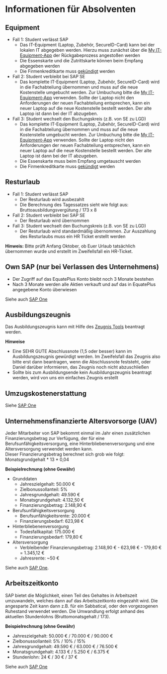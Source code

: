 # Informationen für Absolventen

## Equipment 

- Fall 1: Student verlässt SAP
  - Das IT-Equipment (Laptop, Zubehör, SecureID-Card) kann bei der lokalen IT abgegeben werden. Hierzu muss zunächst über die [My IT-Equipment-App](https://sapit-home-prod-004.launchpad.cfapps.eu10.hana.ondemand.com/site?sap-ushell-config=lean#my-equipment) der Rückgabeprozess angestoßen werden
  - Die Essenskarte und die Zutrittskarte können beim Empfang abgegeben werden 
  - Die Firmenkreditkarte muss [gekündigt](https://one.int.sap/me@sap/travel/corporate_credit_card#cancel_your_card_0268) werden 
- Fall 2: Student verbleibt bei SAP SE 
  - Das komplette IT-Equipment (Laptop, Zubehör, SecureID-Card) wird in die Fachabteilung übernommen und muss auf die neue Kostenstelle umgebucht werden. Zur Umbuchung bitte die [My IT-Equipment-App](https://sapit-home-prod-004.launchpad.cfapps.eu10.hana.ondemand.com/site?sap-ushell-config=lean#my-equipment) verwenden. Sollte der Laptop nicht den Anforderungen der neuen
  Fachabteilung entsprechen, kann ein neuer Laptop auf die neue Kostenstelle bestellt werden. Der alte Laptop ist dann bei der IT abzugeben. 
- Fall 3: Student wechselt den Buchungskreis (z.B. von SE zu LGD)
  - Das komplette IT-Equipment (Laptop, Zubehör, SecureID-Card) wird in die Fachabteilung übernommen und muss auf die neue Kostenstelle umgebucht werden. Zur Umbuchung bitte die [My IT-Equipment-App](https://sapit-home-prod-004.launchpad.cfapps.eu10.hana.ondemand.com/site?sap-ushell-config=lean#my-equipment) verwenden. Sollte der Laptop nicht den Anforderungen der neuen Fachabteilung entsprechen, kann ein neuer Laptop auf die neue Kostenstelle bestellt werden. Der alte Laptop ist dann bei der IT abzugeben. 
  - Die Essenskarte muss beim Empfang umgetauscht werden 
  - Die Firmenkreditkarte muss [gekündigt](https://one.int.sap/me@sap/travel/corporate_credit_card#cancel_your_card_0268) werden 

## Resturlaub 

- Fall 1: Student verlässt SAP
  - Der Resturlaub wird ausbezahlt
  - Die Berechnung des Tagessatzes sieht wie folgt aus: Bruttoausbildungsvergütung / 173 x 8 
- Fall 2: Student verbleibt bei SAP SE 
  - Der Resturlaub wird übernommen 
- Fall 3: Student wechselt den Buchungskreis (z.B. von SE zu LGD) 
  - Der Resturlaub wird standardmäßig übernommen. Zur Auszahlung des Resturlaubs muss ein HR Ticket erstellt werden

**Hinweis:** Bitte prüft Anfang Oktober, ob Euer Urlaub tatsächlich übernommen wurde und erstellt im Zweifellsfall ein HR-Ticket.

## Own SAP (nur bei Verlassen des Unternehmens)

- Der Zugriff auf das EquatePlus Konto bleibt noch 3 Monate bestehen
- Nach 3 Monate werden alle Aktien verkauft und auf das in EquatePlus angegebene Konto überwiesen

Siehe auch [SAP One](https://one.int.sap/asset/view/98027c36-5af6-4a2b-b0e1-d63413503565/Leaving%20SAP%20-%20Impact%20on%20Your%20Equity%20Portfolio%20and%20Required%20Actions.pdf)

## Ausbildungszeugnis 

Das Ausbildungszeugnis kann mit Hilfe des [Zeugnis Tools](https://fiorilaunchpad.sap.com/sites#scdzgeness-Display) beantragt werden. 

**Hinweise** 
- Eine SEHR GUTE Abschlussnote (1,5 oder besser) kann im Ausbildungszeugnis gewürdigt werden. Im Zweifelsfall das Zeugnis also bitte erst dann beantragen, wenn die Abschlussnote feststeht, oder Daniel darüber informieren, das Zeugnis noch nicht abzuschließen
- Sollte bis zum Ausbildungsende kein Ausbildungszeugnis beantragt werden, wird von uns ein einfaches Zeugnis erstellt

## Umzugskostenerstattung 

Siehe [SAP One](https://one.int.sap/me@sap/benefits/relocation_costs_own_household)

## Unternehmensfinanzierte Altersvorsorge (UAV) 

Jeder Mitarbeiter von SAP bekommt einmal im Jahr einen zusätzlichen Finanzierungsbetrag zur Verfügung, der für eine Berufsunfähigkeitsversorgung, eine Hinterbliebenenversorgung und eine Altersversorgung verwendet werden kann.  
Dieser Finanzierungsbetrag berechnet sich grob wie folgt: Monatsgrundgehalt * 13 * 0,04 

**Beispielrechnung (ohne Gewähr)**

- Grunddaten
  - Jahreszielgehalt: 50.000 € 
  - Zielbonussollanteil: 5% 
  - Jahresgrundgehalt: 49.590 € 
  - Monatsgrundgehalt: 4.132,50 € 
  - Finanzierungsbetrag: 2.148,90 €
- Berufsunfähigkeitsversorgung 
  - Berufsunfähigkeitsrente: 20.000 € 
  - Finanzierungsbedarf: 623,98 € 
- Hinterbliebenenversorgung
  - Todesfallkapital: 175.000 € 
  - Finanzierungsbedarf: 179,80 € 
- Altersversorgung
  - Verbleibender Finanzierungsbetrag: 2.148,90 € - 623,98 € - 179,80 € = 1.345,12 € 
  - Jahresrente: ~50 € 

Siehe auch [SAP One](https://one.int.sap/me@sap/benefits/pensions#uav_369c).

## Arbeitszeitkonto 

SAP bietet die Möglichkeit, einen Teil des Gehaltes in Arbeitszeit umzuwandeln, welches dann auf das Arbeitszeitkonto eingezahlt wird. Die angesparte Zeit kann dann z.B. für ein Sabbatical, oder den vorgezogenen Ruhestand verwendet werden. 
Die Umwandlung erfolgt anhand des aktuellen Stundenlohns (Bruttomonatsgehalt / 173). 

**Beispielrechnung (ohne Gewähr)**

- Jahreszielgehalt: 50.000 € / 70.000 € / 90.000 € 
- Zielbonussollanteil: 5% / 10% / 15% 
- Jahresgrundgehalt: 49.590 € / 63.000 € / 76.500 € 
- Monatsgrundgehalt: 4.133 € / 5.250 € / 6.375 € 
- Stundenlohn: 24 € / 30 € / 37 € 

Siehe auch [SAP One](https://one.int.sap/me@sap/benefits/pensions#azk_de91)
